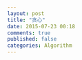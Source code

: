 ```yaml
---
layout: post
title: "贪心"
date: 2015-07-23 00:18
comments: true
published: false
categories: Algorithm
---
```

